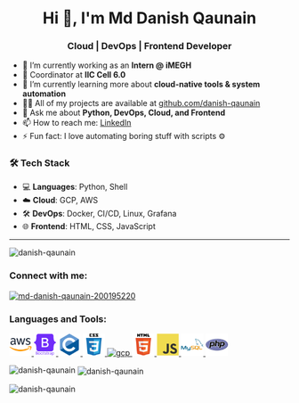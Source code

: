 <h1 align="center">Hi 👋, I'm Md Danish Qaunain</h1>
<h3 align="center">Cloud | DevOps | Frontend Developer</h3>

- 🔭 I’m currently working as an **Intern @ iMEGH**
- 🎯 Coordinator at **IIC Cell 6.0**
- 🌱 I’m currently learning more about **cloud-native tools & system automation**
- 👨‍💻 All of my projects are available at [github.com/danish-qaunain](https://github.com/danish-qaunain)
- 💬 Ask me about **Python, DevOps, Cloud, and Frontend**
- 📫 How to reach me: [LinkedIn](https://www.linkedin.com/in/md-danish-qaunain/)
- ⚡ Fun fact: I love automating boring stuff with scripts ⚙️

### 🛠️ Tech Stack
- 💻 **Languages**: Python, Shell
- ☁️ **Cloud**: GCP, AWS
- 🛠️ **DevOps**: Docker, CI/CD, Linux, Grafana
- 🌐 **Frontend**: HTML, CSS, JavaScript

---
<p align="left"> <img src="https://komarev.com/ghpvc/?username=danish-qaunain&label=Profile%20views&color=0e75b6&style=flat" alt="danish-qaunain" /> </p>


<h3 align="left">Connect with me:</h3>
<p align="left">
<a href="https://linkedin.com/in/md-danish-qaunain-200195220" target="blank"><img align="center" src="https://raw.githubusercontent.com/rahuldkjain/github-profile-readme-generator/master/src/images/icons/Social/linked-in-alt.svg" alt="md-danish-qaunain-200195220" height="30" width="40" /></a>
</p>

<h3 align="left">Languages and Tools:</h3>
<p align="left"> <a href="https://aws.amazon.com" target="_blank" rel="noreferrer"> <img src="https://raw.githubusercontent.com/devicons/devicon/master/icons/amazonwebservices/amazonwebservices-original-wordmark.svg" alt="aws" width="40" height="40"/> </a> <a href="https://getbootstrap.com" target="_blank" rel="noreferrer"> <img src="https://raw.githubusercontent.com/devicons/devicon/master/icons/bootstrap/bootstrap-plain-wordmark.svg" alt="bootstrap" width="40" height="40"/> </a> <a href="https://www.cprogramming.com/" target="_blank" rel="noreferrer"> <img src="https://raw.githubusercontent.com/devicons/devicon/master/icons/c/c-original.svg" alt="c" width="40" height="40"/> </a> <a href="https://www.w3schools.com/css/" target="_blank" rel="noreferrer"> <img src="https://raw.githubusercontent.com/devicons/devicon/master/icons/css3/css3-original-wordmark.svg" alt="css3" width="40" height="40"/> </a> <a href="https://cloud.google.com" target="_blank" rel="noreferrer"> <img src="https://www.vectorlogo.zone/logos/google_cloud/google_cloud-icon.svg" alt="gcp" width="40" height="40"/> </a> <a href="https://www.w3.org/html/" target="_blank" rel="noreferrer"> <img src="https://raw.githubusercontent.com/devicons/devicon/master/icons/html5/html5-original-wordmark.svg" alt="html5" width="40" height="40"/> </a> <a href="https://developer.mozilla.org/en-US/docs/Web/JavaScript" target="_blank" rel="noreferrer"> <img src="https://raw.githubusercontent.com/devicons/devicon/master/icons/javascript/javascript-original.svg" alt="javascript" width="40" height="40"/> </a> <a href="https://www.mysql.com/" target="_blank" rel="noreferrer"> <img src="https://raw.githubusercontent.com/devicons/devicon/master/icons/mysql/mysql-original-wordmark.svg" alt="mysql" width="40" height="40"/> </a> <a href="https://www.php.net" target="_blank" rel="noreferrer"> <img src="https://raw.githubusercontent.com/devicons/devicon/master/icons/php/php-original.svg" alt="php" width="40" height="40"/> </a> </p>

<p><img align="left" src="https://github-readme-stats.vercel.app/api/top-langs?username=danish-qaunain&show_icons=true&locale=en&layout=compact" alt="danish-qaunain" /></p>

<p>&nbsp;<img align="center" src="https://github-readme-stats.vercel.app/api?username=danish-qaunain&show_icons=true&locale=en" alt="danish-qaunain" /></p>

<p><img align="center" src="https://github-readme-streak-stats.herokuapp.com/?user=danish-qaunain&" alt="danish-qaunain" /></p>
